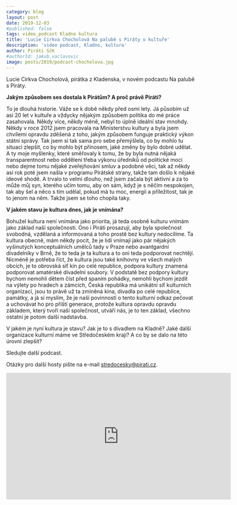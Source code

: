 ```yaml
---
category: blog
layout: post
date: 2019-12-03
#published: false
tags: video_podcast Kladno kultura
title: 'Lucie Cirkva Chocholová Na palubě s Piráty o kultuře'
description: 'video podcast, Kladno, kultura'
author: Piráti SčK
#authorId: jakub.vaclavovic
image: posts/2019/podcast-chocholova.jpg
---
```

Lucie Cirkva Chocholová, pirátka z Kladenska, v novém podcastu Na palubě s Piráty.

**Jakým způsobem ses dostala k Pirátům? A proč právě Piráti?**

To je dlouhá historie. Váže se k době někdy před osmi lety. Já působím už asi 20 let v kultuře a vždycky nějakým způsobem politika do mé práce zasahovala. Někdy více, někdy méně, nebyl to úplně ideální stav mnohdy. Někdy v roce 2012 jsem pracovala na Ministerstvu kultury a byla jsem chvílemi opravdu zděšená z toho, jakým způsobem funguje praktický výkon státní správy. Tak jsem si tak sama pro sebe přemýšlela, co by mohlo tu situaci zlepšit, co by mohlo být přínosem, jaké změny by bylo dobré udělat. A ty moje myšlenky, které směřovaly k tomu, že by byla nutná nějaká transparentnost nebo oddělení třeba výkonu úředníků od politické moci nebo dejme tomu nějaké zveřejňování smluv a podobné věci, tak až někdy asi rok poté jsem našla v programu Pirátské strany, takže tam došlo k nějaké ideové shodě. A trvalo to velmi dlouho, než jsem začala být aktivní a za to může můj syn, kterého učím tomu, aby on sám, když je s něčím nespokojen, tak aby šel a něco s tím udělal, pokud má tu moc, energii a příležitost, tak je to jenom na něm. Takže jsem se toho chopila taky. 

**V jakém stavu je kultura dnes, jak je vnímána?**

Bohužel kultura není vnímána jako priorita, já teda osobně kulturu vnímám jako základ naší společnosti. Ono i Piráti prosazují, aby byla společnost svobodná, vzdělaná a informovaná a toho prostě bez kultury nedocílíme. Ta kultura obecně, mám někdy pocit, že je lidi vnímají jako pár nějakých vyšinutých konceptuálních umělců tady v Praze nebo avantgardní divadelníky v Brně, že to teda je ta kultura a to oni teda podporovat nechtějí. Nicméně je potřeba říct, že kultura jsou také knihovny ve všech malých obcích, je to obrovská síť kin po celé republice, podpora kultury znamená podporovat amatérské divadelní soubory. V podstatě bez podpory kultury bychom nemohli dětem číst před spaním pohádky, nemohli bychom jezdit na výlety po hradech a zámcích, Česká republika má unikátní síť kulturních organizací, jsou to právě už ta zmíněná kina, divadla po celé republice, památky, a já si myslím, že je naší povinností o tento kulturní odkaz pečovat a uchovávat ho pro příští generace, protože kultura opravdu opravdu základem, který tvoří naši společnost, utváří nás, je to ten základ, všechno ostatní je potom další nadstavba.

V jakém je nyní kultura je stavu? Jak je to s divadlem na Kladně? Jaké další organizace kulturní máme ve Středočeském kraji? A co by se dalo na této úrovni zlepšit?

Sledujte další podcast.

Otázky pro další hosty pište na e-mail stredocesky@pirati.cz.

<iframe width="600" height="338" src="https://www.youtube.com/embed/M4XcMKRgP6k" frameborder="0" allow="accelerometer; autoplay; encrypted-media; gyroscope; picture-in-picture" allowfullscreen></iframe>
